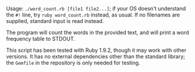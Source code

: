 Usage: `./word_count.rb [file1 file2...]`; if your OS doesn't understand the `#!` line, try `ruby word_count.rb` instead, as usual. If no filenames are supplied, standard input is read instead.

The program will count the words in the provided text, and will print a word frequency table to STDOUT.

This script has been tested with Ruby 1.9.2, though it may work with other versions. It has no external dependencies other than the standard library; the `Gemfile` in the repository is only needed for testing.